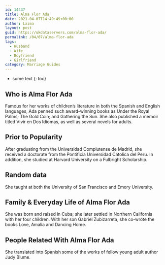 ```yaml
---
id: 14437
title: Alma Flor Ada
date: 2021-04-07T14:49:49+00:00
author: Laima
layout: post
guid: https://ukdataservers.com/alma-flor-ada/
permalink: /04/07/alma-flor-ada
tags:
  - Husband
  - Wife
  - Boyfriend
  - Girlfriend
category: Marriage Guides
---
```


* some text
{: toc}


## Who is Alma Flor Ada
                  
                  
                  
Famous for her works of children&#8217;s literature in both the Spanish and English languages, Ada penned such award-winning books as Under the Royal Palms; The Gold Coin; and Gathering the Sun. She also published a memoir titled Vivir en Dos Idiomas, as well as several novels for adults.
                  
              
            
              
            
                
                
                
## Prior to Popularity
                  
                  
                  
After graduating from the Universidad Complutense de Madrid, she received a doctorate from the Pontificia Universidad Catolica del Peru. In addition, she studied at Harvard University on a Fulbright Scholarship.
                  
              
            
              
            
                
                
                
## Random data
                  
                  
                  
She taught at both the University of San Francisco and Emory University.
                  
              
            
              
            
                
                
                
## Family & Everyday Life of Alma Flor Ada
                  
                  
                  
She was born and raised in Cuba; she later settled in Northern California with her four children. With her son Gabriel Zubizarreta, she co-wrote the books Love, Amalia and Dancing Home.
                  
              
            
              
            
                
                
                
## People Related With Alma Flor Ada
                  
                  
                  
She translated into Spanish some of the works of fellow young adult author Judy Blume.
                  
              
            
              
            
                
              
            
              
              
            
            
              
            
          
          
          